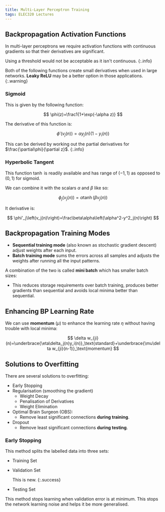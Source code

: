 ```yaml
---
title: Multi-Layer Perceptron Training
tags: ELEC320 Lectures
---
```

## Backpropagation Activation Functions
In multi-layer perceptrons we require activation functions with continuous gradients so that their derivatives are significant. 

Using a threshold would not be acceptable as it isn't continuous.
{:.info}

Both of the following functions create small derivatives when used in large networks. **Leaky ReLU** may be a better option in those applications.
{:.warning}

### Sigmoid
This is given by the following function:

$$
\phi(z)=\frac1{1+\exp(-\alpha z)}
$$

The derivative of this function is:

$$
\phi'(v_j(n))=\alpha y_j(n)(1-y_i(n))
$$

This can be derived by working out the partial derivatives for $\frac{\partial\phi}{\partial z}$.
{:.info}

### Hyperbolic Tangent
This function $\tanh$ is readily available and has range of $(-1, 1)$ as opposed to $(0, 1)$ for sigmoid.

We can combine it with the scalars $\alpha$ and $\beta$ like so:

$$
\phi_j(v_j(n))=\alpha\tanh\left(\beta v_j(n)\right)
$$

It derivative is:

$$
\phi'_j\left(v_j(n)\right)=\frac\beta\alpha\left(\alpha^2-y^2_j(n)\right)
$$

## Backpropagation Training Modes

* **Sequential training mode** (also known as stochastic gradient descent) adjust weights after each input.
* **Batch training mode** sums the errors across all samples and adjusts the weights after running all the input patterns. 

A combination of the two is called **mini batch** which has smaller batch sizes:

* This reduces storage requirements over batch training, produces better gradients than sequential and avoids local minima better than sequential.

## Enhancing BP Learning Rate
We can use **momentum** ($\mu$) to enhance the learning rate $\eta$ without having trouble with local minima:

$$
\delta w_{ji}(n)=\underbrace{\eta\delta_j(n)y_i(n)}_\text{standard}+\underbrace{\mu\delta w_{ji}(n-1)}_\text{momentum}
$$

## Solutions to Overfitting
There are several solutions to overfitting:

* Early Stopping
* Regularisation (smoothing the gradient)
	* Weight Decay
	* Penalisation of Derivatives
	* Weight Elimination
* Optimal Brain Surgeon (OBS):
	* Remove least significant connections **during training**.
* Dropout
	* Remove least significant connections **during testing**.
	
### Early Stopping
This method splits the labelled data into three sets:

* Training Set
* Validation Set
	
	This is new.
	{:.success}
* Testing Set

This method stops learning when validation error is at minimum. This stops the network learning noise and helps it be more generalised.